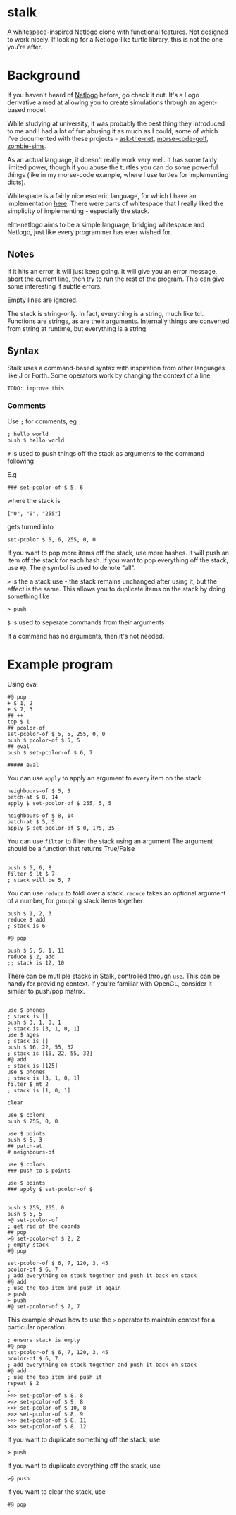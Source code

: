 # stalk

A whitespace-inspired Netlogo clone with functional features. Not designed to work nicely. If looking for a Netlogo-like turtle library, this is not the one you're after.

# Background

If you haven't heard of [Netlogo](https://ccl.northwestern.edu/netlogo/) before, go check it out. It's a Logo derivative aimed at allowing you to create simulations through an agent-based model.

While studying at university, it was probably the best thing they introduced to me and I had a lot of fun abusing it as much as I could, some of which I've documented with these projects - [ask-the-net](https://github.com/eeue56/ask-the-net), [morse-code-golf](https://github.com/eeue56/code-golf/tree/master/morsecode), [zombie-sims](https://github.com/eeue56/NetlogoSims/blob/master/Zombies/ZombiesSim.nlogo).

As an actual language, it doesn't really work very well. It has some fairly limited power, though if you abuse the turtles you can do some powerful things (like in my morse-code example, where I use turtles for implementing dicts).

Whitespace is a fairly nice esoteric language, for which I have an implementation [here](https://github.com/eeue56/spacepie). There were parts of whitespace that I really liked the simplicity of implementing - especially the stack.

elm-netlogo aims to be a simple language, bridging whitespace and Netlogo, just like every programmer has ever wished for.

## Notes

If it hits an error, it will just keep going. It will give you an error message, abort the current line, then try to run the rest of the program.
This can give some interesting if subtle errors.

Empty lines are ignored.

The stack is string-only. In fact, everything is a string, much like tcl. Functions are strings, as are their arguments. Internally things are converted from string at runtime, but everything is a string

## Syntax

Stalk uses a command-based syntax with inspiration from other languages like J or Forth.
Some operators work by changing the context of a line

`TODO: improve this`

### Comments

Use `;` for comments, eg

```
; hello world
push $ hello world
```

`#` is used to push things off the stack as arguments to the command following

E.g 

```
### set-pcolor-of $ 5, 6 

```

where the stack is

```
["0", "0", "255"]
```

gets turned into 

```
set-pcolor $ 5, 6, 255, 0, 0
```

If you want to pop more items off the stack, use more hashes. It will push an item off the stack for each hash.
If you want to pop everything off the stack, use `#@`. The `@` symbol is used to denote "all".

`>` is the a stack use - the stack remains unchanged after using it, but the effect is the same. This allows you to duplicate items on the stack by doing something like

```
> push
```

`$` is used to seperate commands from their arguments

If a command has no arguments, then it's not needed.

# Example program

Using eval

```
#@ pop
+ $ 1, 2
+ $ 7, 3
## ++
top $ 1
## pcolor-of 
set-pcolor-of $ 5, 5, 255, 0, 0
push $ pcolor-of $ 5, 5
## eval 
push $ set-pcolor-of $ 6, 7

##### eval
```

You can use `apply` to apply an argument to every item on the stack

```
neighbours-of $ 5, 5
patch-at $ 8, 14
apply $ set-pcolor-of $ 255, 5, 5

neighbours-of $ 8, 14
patch-at $ 5, 5
apply $ set-pcolor-of $ 0, 175, 35
```


You can use `filter` to filter the stack using an argument 
The argument should be a function that returns True/False

```

push $ 5, 6, 8
filter $ lt $ 7
; stack will be 5, 7

```

You can use `reduce` to foldl over a stack.
`reduce` takes an optional argument of a number, for grouping stack items together

```
push $ 1, 2, 3
reduce $ add
; stack is 6

#@ pop

push $ 5, 5, 1, 11
reduce $ 2, add
;; stack is 12, 10
```

There can be mutliple stacks in Stalk, controlled through `use`. This can be handy for providing context. If you're familiar with OpenGL, consider it similar to push/pop matrix.

```

use $ phones
; stack is []
push $ 3, 1, 0, 1
; stack is [3, 1, 0, 1]
use $ ages
; stack is []
push $ 16, 22, 55, 32
; stack is [16, 22, 55, 32]
#@ add
; stack is [125]
use $ phones
; stack is [3, 1, 0, 1]
filter $ mt 2
; stack is [1, 0, 1]
```

```
clear

use $ colors
push $ 255, 0, 0

use $ points
push $ 5, 3
## patch-at 
# neighbours-of

use $ colors
### push-to $ points

use $ points
### apply $ set-pcolor-of $
```

```

push $ 255, 255, 0
push $ 5, 5
>@ set-pcolor-of
; get rid of the coords
## pop
>@ set-pcolor-of $ 2, 2
; empty stack
#@ pop

set-pcolor-of $ 6, 7, 120, 3, 45
pcolor-of $ 6, 7
; add everything on stack together and push it back on stack
#@ add
; use the top item and push it again
> push
> push
#@ set-pcolor-of $ 7, 7

```

This example shows how to use the `>` operator to maintain context for a particular operation.

```
; ensure stack is empty
#@ pop
set-pcolor-of $ 6, 7, 120, 3, 45
pcolor-of $ 6, 7
; add everything on stack together and push it back on stack
#@ add
; use the top item and push it 
repeat $ 2
; 
>>> set-pcolor-of $ 8, 8
>>> set-pcolor-of $ 9, 8
>>> set-pcolor-of $ 10, 8
>>> set-pcolor-of $ 8, 9
>>> set-pcolor-of $ 8, 11
>>> set-pcolor-of $ 8, 12
```

If you want to duplicate something off the stack, use

```
> push
```

If you want to duplicate everything off the stack, use

```
>@ push
```

if you want to clear the stack, use

```
#@ pop
```
